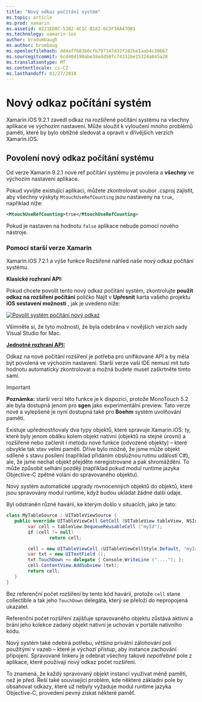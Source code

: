 ```yaml
---
title: "Nový odkaz počítání systém"
ms.topic: article
ms.prod: xamarin
ms.assetid: 0221ED8C-5382-4C1C-B182-6C3F3AA47DB1
ms.technology: xamarin-ios
author: bradumbaugh
ms.author: brumbaug
ms.openlocfilehash: dd4aff683b0cfb797147d32f282be1aab4c30667
ms.sourcegitcommit: 6cd40d190abe38edd50fc74331be15324a845a28
ms.translationtype: MT
ms.contentlocale: cs-CZ
ms.lasthandoff: 02/27/2018
---
```

# <a name="new-reference-counting-system"></a>Nový odkaz počítání systém

Xamarin.iOS 9.2.1 zavedl odkaz na rozšířené počítání systému na všechny aplikace ve výchozím nastavení. Může sloužit k vyloučení mnoho problémů paměti, které by bylo obtížné sledovat a opravit v dřívějších verzích Xamarin.iOS.

## <a name="enabling-the-new-reference-counting-system"></a>Povolení nový odkaz počítání systému

Od verze Xamarin 9.2.1 nové ref počítání systému je povolena a **všechny** ve výchozím nastavení aplikace.

Pokud vyvíjíte existující aplikaci, můžete zkontrolovat soubor .csproj zajistit, aby všechny výskyty `MtouchUseRefCounting` jsou nastaveny na `true`, například níže:

```xml
<MtouchUseRefCounting>true</MtouchUseRefCounting>
```

Pokud je nastaven na hodnotu `false` aplikace nebude pomocí nového nástroje.

### <a name="using-older-versions-of-xamarin"></a>Pomocí starší verze Xamarin

Xamarin.iOS 7.2.1 a výše funkce Rozšířené náhled naše nový odkaz počítání systému.

**Klasické rozhraní API:**

Pokud chcete povolit tento nový odkaz počítání systém, zkontrolujte **použít odkaz na rozšíření počítání** políčko Najít v **Upřesnit** karta vašeho projektu **iOS sestavení možnosti** , jak je uvedeno níže: 

[ ![](newrefcount-images/image1.png "Povolit systém počítání nový odkaz")](newrefcount-images/image1.png)

Všimněte si, že tyto možnosti, že byla odebrána v novějších verzích sady Visual Studio for Mac.

 **[Jednotné rozhraní API:](~/cross-platform/macios/unified/index.md)**

 Odkaz na nové počítání rozšíření je potřeba pro unifikované API a by měla být povolená ve výchozím nastavení. Starší verze vaší IDE nemusí mít tuto hodnotu automaticky zkontrolovat a možná budete muset zaškrtněte tímto sami.

    
> [!IMPORTANT]
> **Poznámka:** starší verzi této funkce je k dispozici, protože MonoTouch 5.2 ale byla dostupná jenom pro **sgen** jako experimentální preview. Tato verze nové a vylepšené je nyní dostupná také pro **Boehm** systém uvolňování paměti.


Existuje upřednostňovaly dva typy objektů, které spravuje Xamarin.iOS: ty, které byly jenom obálku kolem objekt nativní (objektů na stejné úrovni) a rozšířené nebo začlenit i metodu nové funkce (odvozené objekty) – které obvykle tak stav velmi paměti. Dříve bylo možné, že jsme může objekt sdílené s stavu posílení (například přidáním obslužnou rutinu události C#), ale, že jsme nechat objekt přejděte neregistrované a pak shromáždění. To může způsobit selhání později (například pokud modul runtime jazyka Objective-C zpětné volání do spravovaného objektu).

Nový systém automatické upgrady rovnocenných objektů do objektů, které jsou spravovány modul runtime, když budou ukládat žádné další údaje.

Byl odstraněn různé havárií, ke kterým došlo v situacích, jako je tato:

```csharp
class MyTableSource : UITableViewSource {
   public override UITableViewCell GetCell (UITableView tableView, NSIndexPath indexPath) {
        var cell = tableView.DequeueReusableCell ("myId");
        if (cell != null)
                return cell;

        cell = new UITableViewCell (UITableViewCellStyle.Default, "myId");
        var txt = new UITextField ();
        txt.TouchDown += delegate { Console.WriteLine ("...."); };
        cell.ContentView.AddSubview (txt);
        return cell;
   }
}
```

Bez referenční počet rozšíření by tento kód havárií, protože `cell` stane collectible a tak jeho `TouchDown` delegáta, který se přeloží do nepropojená ukazatel.

Referenční počet rozšíření zajišťuje spravovaného objektu zůstává aktivní a brání jeho kolekce zadaný objekt nativní je uchován v portále nativního kódu.

Nový systém také odebírá potřebu, *většina* privátní zálohování poli použitými v vazeb – které je výchozí přístup, aby instance zachování připojení. Spravované linkeru je odebrat všechny takové *nepotřebné* pole z aplikace, které používají nový odkaz počet rozšíření.

To znamená, že každý spravovaný objekt instancí využívat méně paměti, než je před. Řeší také související problém, kde některé základní pole by obsahovat odkazy, které už nebyly vyžaduje modul runtime jazyka Objective-C, provedení pevný získat některé paměť.
